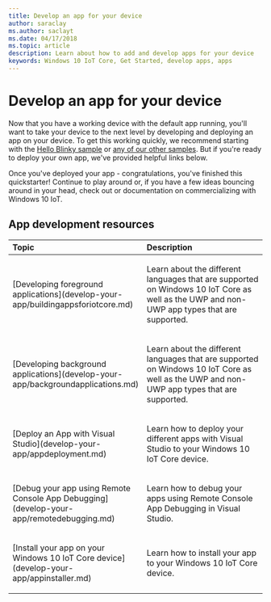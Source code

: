 ```yaml
--- 
title: Develop an app for your device
author: saraclay 
ms.author: saclayt 
ms.date: 04/17/2018 
ms.topic: article 
description: Learn about how to add and develop apps for your device
keywords: Windows 10 IoT Core, Get Started, develop apps, apps
--- 
```


# Develop an app for your device

Now that you have a working device with the default app running, you'll want to take your device to the next level by developing and deploying an app on your device. To get this working quickly, we recommend starting with the [Hello Blinky sample](https://github.com/Microsoft/Windows-iotcore-samples/tree/develop/Samples/HelloBlinky) or [any of our other samples](https://developer.microsoft.com/en-us/windows/iot/samples). But if you're ready to deploy your own app, we've provided helpful links below.

Once you've deployed your app - congratulations, you've finished this quickstarter! Continue to play around or, if you have a few ideas bouncing around in your head, check out or documentation on commercializing with Windows 10 IoT. 

## App development resources

<table>
<colgroup>
<col width="50%" />
<col width="50%" />
</colgroup>
<thead>
<tr class="header">
<th align="left">Topic</th>
<th align="left">Description</th>
</tr>
</thead>
<tbody>

<tr class="odd">
<td align="left"><p>[Developing foreground applications](develop-your-app/buildingappsforiotcore.md)</p></td>
<td align="left"><p>Learn about the different languages that are supported on Windows 10 IoT Core as well as the UWP and non-UWP app types that are supported.</p></td>
</tr>

<tr class="odd">
<td align="left"><p>[Developing background applications](develop-your-app/backgroundapplications.md)</p></td>
<td align="left"><p>Learn about the different languages that are supported on Windows 10 IoT Core as well as the UWP and non-UWP app types that are supported.</p></td>
</tr>

<tr class="odd">
<td align="left"><p>[Deploy an App with Visual Studio](develop-your-app/appdeployment.md)</p></td>
<td align="left"><p>Learn how to deploy your different apps with Visual Studio to your Windows 10 IoT Core device.</p></td>
</tr>

<tr class="odd">
<td align="left"><p>[Debug your app using Remote Console App Debugging](develop-your-app/remotedebugging.md)</p></td>
<td align="left"><p>Learn how to debug your apps using Remote Console App Debugging in Visual Studio.</p></td>
</tr>

<tr class="odd">
<td align="left"><p>[Install your app on your Windows 10 IoT Core device](develop-your-app/appinstaller.md)</p></td>
<td align="left"><p>Learn how to install your app to your Windows 10 IoT Core device.</p></td>
</tr>

</tbody>
</table>